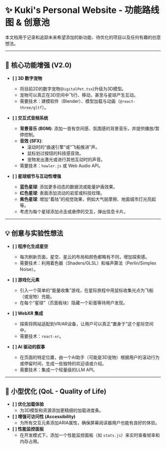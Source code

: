 # ✨ Kuki's Personal Website - 功能路线图 & 创意池

本文档用于记录和追踪未来希望添加的新功能、待优化的项目以及任何有趣的创意想法。

---

## 🚀 **核心功能增强 (V2.0)**

- **[ ] 3D 数字宠物**
  - 将目前2D的数字宠物(`DigitalPet.tsx`)升级为3D模型。
  - 宠物可以真正在3D空间中飞行、移动，甚至与星球产生互动。
  - 需要技术：建模软件（Blender）、模型加载与动画（`@react-three/gltf`）。

- **[ ] 交互式音频系统**
  - **背景音乐 (BGM)**: 添加一首有空间感、氛围感的背景音乐，并提供播放/暂停控制。
  - **音效 (SFX)**:
    - 滚动时的“曲速引擎”或“飞船推进”声。
    - 鼠标划过按钮的科技感音效。
    - 宠物发出激光或进行其他互动时的声音。
  - 需要技术：`howler.js` 或 Web Audio API。

- **[ ] 星球细节与互动性增强**
  - **蓝色星球**: 添加更多动态的数据流或能量护盾效果。
  - **红色星球**: 表面添加流动的岩浆或科技纹理。
  - **紫色星球**: 增加“着陆”的视觉效果，例如大气层摩擦、地面城市灯光亮起等。
  - 考虑为每个星球添加点击或悬停的交互，弹出信息卡片。

---

## 💡 **创意与实验性想法**

- **[ ] 程序化生成星空**
  - 每次刷新页面，星空、星云的布局和颜色都略有不同，增加探索感。
  - 需要技术：利用着色器（Shaders/GLSL）和噪声算法（Perlin/Simplex Noise）。

- **[ ] 游戏化元素**
  - 引入一个简单的“能量收集”游戏，在星际旅程中用鼠标收集光点为飞船（或宠物）充能。
  - 在每个“星球”（页面板块）隐藏一个彩蛋等待用户发现。

- **[ ] WebXR 集成**
  - 探索将网站适配到VR/AR设备，让用户可以真正“置身于”这个星际空间中。
  - 需要技术：`react-xr`。

- **[ ] AI 驱动的叙事**
  - 在页面的特定位置，由一个AI助手（可能是3D宠物）根据用户的滚动行为或停留时间，生成一些独特的欢迎语或介绍。
  - 需要技术：集成一个轻量级的LLM API。

---

## 🔧 **小型优化 (QoL - Quality of Life)**

- **[ ] 优化加载体验**
  - 为3D模型和资源添加更精细的加载进度条。
- **[ ] 增强可访问性 (Accessibility)**
  - 为所有交互元素添加ARIA属性，确保屏幕阅读器用户也能有良好的体验。
- **[ ] 性能监控面板**
  - 在开发模式下，添加一个性能监控面板（如 `stats.js`）来实时查看帧率和内存占用。 